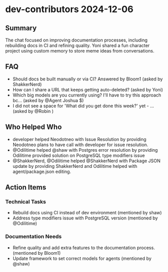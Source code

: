 # dev-contributors 2024-12-06

## Summary

The chat focused on improving documentation processes, including rebuilding docs in CI and refining quality. Yoni shared a fun character project using custom memory to store meme ideas from conversations.

## FAQ

- Should docs be built manually or via CI? Answered by Bloom1 (asked by ShakkerNerd)
- How can I share a URL that keeps getting auto-deleted? (asked by Yoni)
- Which big models are you currently using? I'll have to try this approach bc... (asked by @Agent Joshua $)
- I did not see a space for 'What did you get done this week?' yet - ... (asked by @Robin )

## Who Helped Who

- developer helped Neodotneo with Issue Resolution by providing Neodotneo plans to have call with developer for issue resolution.
- @Odilitime helped @shaw with Postgres error resolution by providing Odilitime provided solution on PostgreSQL type modifiers issue
- @ShakkerNerd, @Odilitime helped @ShakkerNerd with Package JSON update by providing ShakkerNerd and Odilitime helped with agent/package.json editing.

## Action Items

### Technical Tasks

- Rebuild docs using CI instead of dev environment (mentioned by shaw)
- Address type modifiers issue with PostgreSQL version (mentioned by @Odilitime)

### Documentation Needs

- Refine quality and add extra features to the documentation process. (mentioned by Bloom1)
- Update framework to set correct models for agents (mentioned by @shaw)
